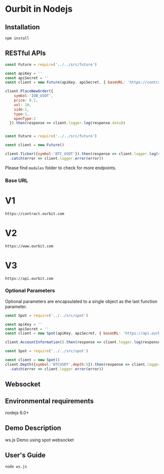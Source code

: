 # Ourbit in Nodejs

## Installation

```
npm install 
```

## RESTful APIs

```javascript
const Future = require('../../src/future')

const apiKey = ''
const apiSecret = ''
const client = new Future(apiKey, apiSecret, { baseURL: 'https://contract.ourbit.com' })

client.PlaceNewOrder({
    symbol:'IOB_USDT',
    price: 0.1,
    vol: 10,
    side:1,
    type:1,
    openType:2
  }).then(response => client.logger.log(response.data)) 
```

```javascript

const Future = require('../../src/future')

const client = new Future()

client.Ticker({symbol:'BTC_USDT'}).then(response => client.logger.log(response.data))
  .catch(error => client.logger.error(error))

```

Please find `modules` folder to check for more endpoints.


### Base URL
# V1
`https://contract.ourbit.com`
# V2
`https://www.ourbit.com`
# V3
`https://api.ourbit.com`

### Optional Parameters

Optional parameters are encapsulated to a single object as the last function parameter.

```javascript
const Spot = require('../../src/spot')

const apiKey = ''
const apiSecret = ''
const client = new Spot(apiKey, apiSecret, { baseURL: 'https://api.ourbit.com' })

client.AccountInformation().then(response => client.logger.log(response.data)) 
```

```javascript
const Spot = require('../../src/spot')

const client = new Spot()
client.Depth({symbol:'BTCUSDT',depth:5}).then(response => client.logger.log(response.data))
  .catch(error => client.logger.error(error))

```

## Websocket
## Environmental requirements
nodejs 6.0+

## Demo Description
ws.js
Demo using spot websocket

## User's Guide
```
node ws.js
```
